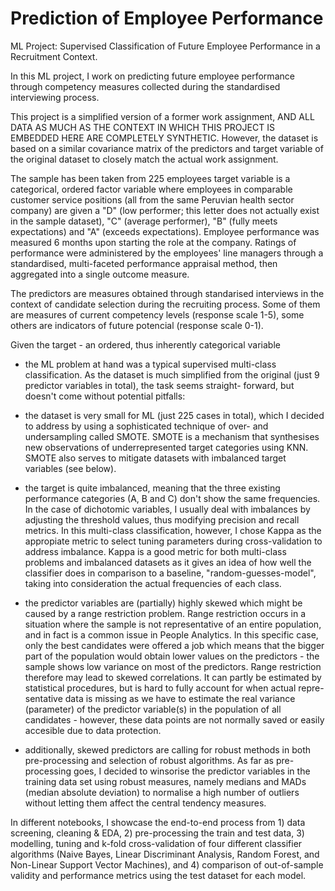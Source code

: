 # Prediction of Employee Performance
ML Project: Supervised Classification of Future Employee Performance in a Recruitment Context.

In this ML project, I work on predicting future employee performance
through competency measures collected during the standardised
interviewing process.

This project is a simplified version of a former work assignment,
AND ALL DATA AS MUCH AS THE CONTEXT IN WHICH THIS PROJECT IS EMBEDDED
HERE ARE COMPLETELY SYNTHETIC. However, the dataset is based on a
similar covariance matrix of the predictors and target variable of the
original dataset to closely match the actual work assignment.

The sample has been taken from 225 employees target variable is a
categorical, ordered factor variable where employees in comparable
customer service positions (all from the same Peruvian health sector
company) are given a "D" (low performer; this letter does not actually
exist in the sample dataset), "C" (average performer), "B" (fully
meets expectations) and "A" (exceeds expectations). Employee performance
was measured 6 months upon starting the role at the company. Ratings
of performance were administered by the employees' line managers
through a standardised, multi-faceted performance appraisal method,
then aggregated into a single outcome measure.

The predictors are measures obtained through standarised interviews
in the context of candidate selection during the recruiting process.
Some of them are measures of current competency levels (response
scale 1-5), some others are indicators of future potencial (response
scale 0-1).

Given the target - an ordered, thus inherently categorical variable
- the ML problem at hand was a typical supervised multi-class
classification. As the dataset is much simplified from the original
(just 9 predictor variables in total), the task seems straight-
forward, but doesn't come without potential pitfalls:

- the dataset is very small for ML (just 225 cases in total), which
  I decided to address by using a sophisticated technique of over-
  and undersampling called SMOTE. SMOTE is a mechanism that synthesises
  new observations of underrepresented target categories using KNN.
  SMOTE also serves to mitigate datasets with imbalanced target
  variables (see below).
- the target is quite imbalanced, meaning that the three existing
  performance categories (A, B and C) don't show the same frequencies.
  In the case of dichotomic variables, I usually deal with imbalances
  by adjusting the threshold values, thus modifying precision and
  recall metrics. In this multi-class classification, however, I
  chose Kappa as the appropiate metric to select tuning parameters
  during cross-validation to address imbalance. Kappa is a good metric
  for both multi-class problems and imbalanced datasets as it gives an
  idea of how well the classifier does in comparison to a baseline,
  "random-guesses-model", taking into consideration the actual
  frequencies of each class.
- the predictor variables are (partially) highly skewed which might
  be caused by a range restriction problem. Range restriction occurs
  in a situation where the sample is not representative of an entire
  population, and in fact is a common issue in People Analytics.
  In this specific case, only the best candidates were offered a
  job which means that the bigger part of the population would obtain
  lower values on the predictors - the sample shows low variance on
  most of the predictors. Range restriction therefore may lead to
  skewed correlations. It can partly be estimated by statistical
  procedures, but is hard to fully account for when actual repre-
  sentative data is missing as we have to estimate the real variance
  (parameter) of the predictor variable(s) in the population of all
  candidates - however, these data points are not normally saved or
  easily accesible due to data protection.
- additionally, skewed predictors are calling for robust methods in
  both pre-processing and selection of robust algorithms. As far as
  pre-processing goes, I decided to winsorise the predictor variables
  in the training data set using robust measures, namely medians and
  MADs (median absolute deviation) to normalise a high number of
  outliers without letting them affect the central tendency measures.

In different notebooks, I showcase the end-to-end process from 1)
data screening, cleaning & EDA, 2) pre-processing the train and test
data, 3) modelling, tuning and k-fold cross-validation of four
different classifier algorithms (Naive Bayes, Linear Discriminant
Analysis, Random Forest, and Non-Linear Support Vector Machines),
and 4) comparison of out-of-sample validity and performance metrics
using the test dataset for each model.
